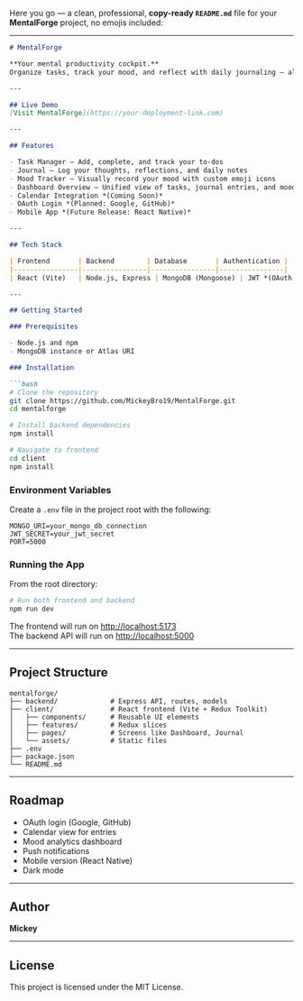 Here you go — a clean, professional, **copy-ready `README.md`** file for your **MentalForge** project, no emojis included:

---

```markdown
# MentalForge

**Your mental productivity cockpit.**  
Organize tasks, track your mood, and reflect with daily journaling — all in one streamlined dashboard.

---

## Live Demo  
[Visit MentalForge](https://your-deployment-link.com)

---

## Features

- Task Manager – Add, complete, and track your to-dos
- Journal – Log your thoughts, reflections, and daily notes
- Mood Tracker – Visually record your mood with custom emoji icons
- Dashboard Overview – Unified view of tasks, journal entries, and moods
- Calendar Integration *(Coming Soon)*
- OAuth Login *(Planned: Google, GitHub)*
- Mobile App *(Future Release: React Native)*

---

## Tech Stack

| Frontend       | Backend        | Database       | Authentication |
|----------------|----------------|----------------|----------------|
| React (Vite)   | Node.js, Express | MongoDB (Mongoose) | JWT *(OAuth planned)* |

---

## Getting Started

### Prerequisites

- Node.js and npm
- MongoDB instance or Atlas URI

### Installation

```bash
# Clone the repository
git clone https://github.com/MickeyBro19/MentalForge.git
cd mentalforge

# Install backend dependencies
npm install

# Navigate to frontend
cd client
npm install
```

### Environment Variables

Create a `.env` file in the project root with the following:

```
MONGO_URI=your_mongo_db_connection
JWT_SECRET=your_jwt_secret
PORT=5000
```

### Running the App

From the root directory:

```bash
# Run both frontend and backend
npm run dev
```

The frontend will run on [http://localhost:5173](http://localhost:5173)  
The backend API will run on [http://localhost:5000](http://localhost:5000)

---

## Project Structure

```
mentalforge/
├── backend/             # Express API, routes, models
├── client/              # React frontend (Vite + Redux Toolkit)
│   ├── components/      # Reusable UI elements
│   ├── features/        # Redux slices
│   ├── pages/           # Screens like Dashboard, Journal
│   └── assets/          # Static files
├── .env
├── package.json
└── README.md
```

---

## Roadmap

- OAuth login (Google, GitHub)
- Calendar view for entries
- Mood analytics dashboard
- Push notifications
- Mobile version (React Native)
- Dark mode

---

## Author

**Mickey**  

---

## License

This project is licensed under the MIT License.
```

